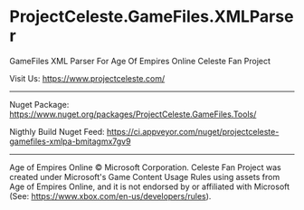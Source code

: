 ﻿# ProjectCeleste.GameFiles.XMLParser

GameFiles XML Parser For Age Of Empires Online Celeste Fan Project
		
Visit Us: https://www.projectceleste.com/
		
-------------------------------------------------------------------------------

Nuget Package: https://www.nuget.org/packages/ProjectCeleste.GameFiles.Tools/

Nigthly Build Nuget Feed: https://ci.appveyor.com/nuget/projectceleste-gamefiles-xmlpa-bmitagmx7gv9

-------------------------------------------------------------------------------

Age of Empires Online © Microsoft Corporation. Celeste Fan Project was created under Microsoft's Game Content Usage Rules using assets from Age of Empires Online, and it is not endorsed by or affiliated with Microsoft (See: https://www.xbox.com/en-us/developers/rules).